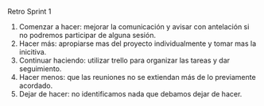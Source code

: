 Retro Sprint 1

1. Comenzar a hacer: mejorar la comunicación y avisar con antelación si no podremos participar de alguna sesión.
2. Hacer más: apropiarse mas del proyecto individualmente y tomar mas la inicitiva.
3. Continuar haciendo: utilizar trello para organizar las tareas y dar seguimiento.
4. Hacer menos: que las reuniones no se extiendan más de lo previamente acordado.
5. Dejar de hacer: no identificamos nada que debamos dejar de hacer.
